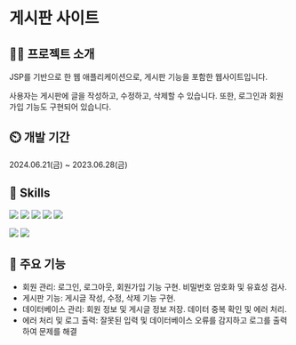 # 게시판 사이트
## 👨‍🏫 프로젝트 소개
﻿JSP를 기반으로 한 웹 애플리케이션으로, 게시판 기능을 포함한 웹사이트입니다. 
 
사용자는 게시판에 글을 작성하고, 수정하고, 삭제할 수 있습니다. 또한, 로그인과 회원가입 기능도 구현되어 있습니다.

## ⏲️ 개발 기간
2024.06.21(금) ~ 2023.06.28(금)

## 🚀 Skills
<img src="https://img.shields.io/badge/Java-ED8B00?style=for-the-badge&logo=openjdk&logoColor=white" /> <img src="https://img.shields.io/badge/HTML-239120?style=for-the-badge&logo=html5&logoColor=white" /> <img src="https://img.shields.io/badge/CSS-239120?style=for-the-badge&logo=css3&logoColor=white" />  <img src="https://img.shields.io/badge/Bootstrap-563D7C?style=for-the-badge&logo=bootstrap&logoColor=white" />   <img src="https://img.shields.io/badge/Oracle-F80000?style=for-the-badge&logo=Oracle&logoColor=white" /> 

<img src="https://img.shields.io/badge/JavaScript-F7DF1E?style=for-the-badge&logo=JavaScript&logoColor=white" /> <img src="https://img.shields.io/badge/apache tomcat-F8DC75?style=for-the-badge&logo=apachetomcat&logoColor=white">

## 📌 주요 기능
- ﻿회원 관리: 로그인, 로그아웃, 회원가입 기능 구현. 비밀번호 암호화 및 유효성 검사.
- 게시판 기능: 게시글 작성, 수정, 삭제 기능 구현.
- 데이터베이스 관리: 회원 정보 및 게시글 정보 저장. 데이터 중복 확인 및 에러 처리.
- 에러 처리 및 로그 출력: 잘못된 입력 및 데이터베이스 오류를 감지하고 로그를 출력하여 문제를 해결

